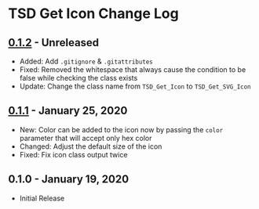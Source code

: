 # TSD Get Icon Change Log

## [0.1.2] - Unreleased
- Added: Add `.gitignore` & `.gitattributes`
- Fixed: Removed the whitespace that always cause the condition to be false while checking the class exists
- Update: Change the class name from `TSD_Get_Icon` to `TSD_Get_SVG_Icon`

[0.1.2]: https://github.com/TremiDkhar/tsd-get-svg-icon/compare/0.1.1...0.1.2

## [0.1.1] - January 25, 2020
- New: Color can be added to the icon now by passing the `color` parameter that will accept only hex color
- Changed: Adjust the default size of the icon
- Fixed: Fix icon class output twice

[0.1.1]: https://github.com/TremiDkhar/tsd-get-svg-icon/compare/0.1.0...0.1.1

## 0.1.0 - January 19, 2020
- Initial Release